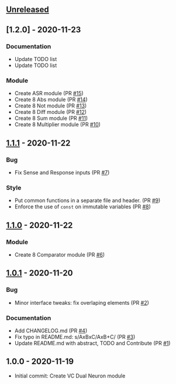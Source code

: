 <a name="unreleased"></a>
## [Unreleased]


<a name="1.2.0"></a>
## [1.2.0] - 2020-11-23
### Documentation
- Update TODO list
- Update TODO list

### Module
- Create ASR module (PR [#15](https://github.com/denischevalier/StalysVCVPlugin/issues/15))
- Create 8 Abs module (PR [#14](https://github.com/denischevalier/StalysVCVPlugin/issues/14))
- Create 8 Not module (PR [#13](https://github.com/denischevalier/StalysVCVPlugin/issues/13))
- Create 8 Diff module (PR [#12](https://github.com/denischevalier/StalysVCVPlugin/issues/12))
- Create 8 Sum module (PR [#11](https://github.com/denischevalier/StalysVCVPlugin/issues/11))
- Create 8 Multiplier module (PR [#10](https://github.com/denischevalier/StalysVCVPlugin/issues/10))


<a name="1.1.1"></a>
## [1.1.1] - 2020-11-22
### Bug
- Fix Sense and Response inputs (PR [#7](https://github.com/denischevalier/StalysVCVPlugin/issues/7))

### Style
- Put common functions in a separate file and header. (PR [#9](https://github.com/denischevalier/StalysVCVPlugin/issues/9))
- Enforce the use of `const` on immutable variables (PR [#8](https://github.com/denischevalier/StalysVCVPlugin/issues/8))


<a name="1.1.0"></a>
## [1.1.0] - 2020-11-22
### Module
- Create 8 Comparator module (PR [#6](https://github.com/denischevalier/StalysVCVPlugin/issues/6))


<a name="1.0.1"></a>
## [1.0.1] - 2020-11-20
### Bug
- Minor interface tweaks: fix overlaping elements (PR [#2](https://github.com/denischevalier/StalysVCVPlugin/issues/2))

### Documentation
- Add CHANGELOG.md (PR [#4](https://github.com/denischevalier/StalysVCVPlugin/issues/4))
- Fix typo in README.md: s/AxBxC/AxB+C/ (PR [#3](https://github.com/denischevalier/StalysVCVPlugin/issues/3))
- Update README.md with abstract, TODO and Contribute (PR [#1](https://github.com/denischevalier/StalysVCVPlugin/issues/1))


<a name="1.0.0"></a>
## 1.0.0 - 2020-11-19
- Initial commit: Create VC Dual Neuron module

[Unreleased]: https://github.com/denischevalier/StalysVCVPlugin/compare/1.1.1...HEAD
[1.1.1]: https://github.com/denischevalier/StalysVCVPlugin/compare/1.1.0...1.1.1
[1.1.0]: https://github.com/denischevalier/StalysVCVPlugin/compare/1.0.1...1.1.0
[1.0.1]: https://github.com/denischevalier/StalysVCVPlugin/compare/1.0.0...1.0.1
